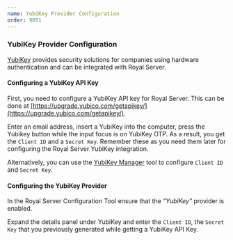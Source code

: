 ```yaml
---
name: YubiKey Provider Configuration
order: 9051
---
```


### <a name="yubikey"></a>YubiKey Provider Configuration

[YubiKey](https://www.yubico.com/) provides security solutions for companies using hardware authentication and can be integrated with Royal Server.

#### Configuring a YubiKey API Key

First, you need to configure a YubiKey API key for Royal Server. This can be done at [https://upgrade.yubico.com/getapikey/](https://upgrade.yubico.com/getapikey/).

Enter an email address, insert a YubiKey into the computer, press the Yubikey button while the input focus is on YubiKey OTP. As a result, you get the `Client ID` and a `Secret Key`. Remember these as you need them later for configuring the Royal Server YubiKey integration.

Alternatively, you can use the [YubiKey Manager](https://www.yubico.com/support/download/yubikey-manager/) tool to configure `Client ID` and `Secret Key`.

#### Configuring the YubiKey Provider

In the Royal Server Configuration Tool ensure that the _"YubiKey"_ provider is enabled.

Expand the details panel under YubiKey and enter the `Client ID`, the `Secret Key` that you previously generated while getting a YubiKey API Key.
